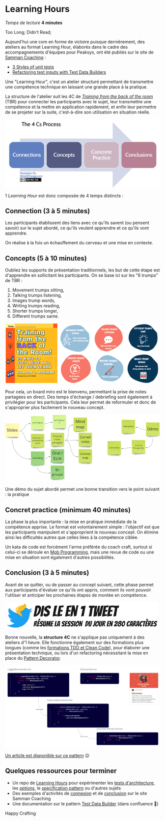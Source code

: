 # Learning Hours
*Temps de lecture* **4 minutes**

Too Long; Didn't Read;
>

 Aujourd'hui une com en forme de victoire puisque dernièrement, des ateliers au format Learning Hour, élaborés dans le cadre des accompagnements d'équipes pour Peaksys, ont été publiés sur le site de [Samman Coaching](https://sammancoaching.org/) :
- [3 Styles of unit tests](https://sammancoaching.org/learning_hours/test_design/styles_of_unit_tests.html)
- [Refactoring test inputs with Test Data Builders](https://sammancoaching.org/learning_hours/test_design/test_data_builders.html)
 
Une "Learning Hour", c'est un atelier structuré permettant de transmettre une compétence technique en laissant 
une grande place à la pratique.
 
La structure de l'atelier suit les 4C de *[Training from the back of the room](https://bowperson.com/)* (TBR) pour connecter les participants avec le sujet, leur transmettre une compétence et la mettre en application rapidement, et enfin leur permettre de se projeter sur la suite, c'est-à-dire son utilisation en situation réelle.

![Format 4C](4c.png)

1 *Learning Hour* est donc composée de 4 temps distincts :
 
## Connection (3 à 5 minutes)
Les participants établissent des liens avec ce qu'ils savent (ou pensent savoir) sur le sujet abordé, ce qu'ils veulent apprendre et ce qu'ils vont apprendre. 

On réalise à la fois un échauffement du cerveau et une mise en contexte.
 
## Concepts (5 à 10 minutes)
Oubliez les supports de présentation traditionnels, les but de cette étape est d'apprendre en sollicitant les participants.
On se base ici sur les "6 trumps" de TBR :
1. Movement trumps sitting,
2. Talking trumps listening,
3. Images trump words,
4. Writing trumps reading,
5. Shorter trumps longer,
6. Different trumps same.

![6 Trumps](6-trumps.png)

Pour cela, un board miro est le bienvenu, permettant la prise de notes partagées en direct. Des temps d'échange / debriefing sont également à privilégier pour les participants. Cela leur permet de reformuler et donc de s'approprier plus facilement le nouveau concept.

![Mind map](mind-map.png)

Une démo du sujet abordé permet une bonne transition vers le point suivant : la pratique
 
## Concret practice (minimum 40 minutes)
La phase la plus importante : la mise en pratique immédiate de la compétence apprise. Le format est volontairement simple : l'objectif est que les participants manipulent et s'approprient le nouveau concept. On élimine ainsi les difficultés autres que celles liées à la compétence ciblée.
 
Un kata de code est forcément l'arme préférée du coach craft, surtout si celui-ci se déroule en [Mob Programming](https://confluence.cdiscount.com/display/COACHCRAFT/Mob+Programming), mais une revue de code ou une mise en situation sont également d'autres possibilités. 
 
## Conclusion (3 à 5 minutes)
Avant de se quitter, ou de passer au concept suivant, cette phase permet aux participants d'évaluer ce qu'ils ont appris, comment ils vont pouvoir l'utiliser et anticiper les prochaines étapes de montée en compétence.
 
 ![Dis le en 1 tweet](tweet.png)
 
Bonne nouvelle, la **structure 4C** ne s'applique pas uniquement à des ateliers d'1 heure. Elle fonctionne également sur des formations plus longues (comme les [formations TDD et Clean Code](https://insight.cdbdx.biz/course/view.php?id=309)), pour élaborer une présentation technique, ou lors d'un refactoring nécessitant la mise en place du [Pattern Decorator](https://refactoring.guru/design-patterns/decorator).

![Decorator Pattern Learning Hour](decorator-pattern.png)

[Un article est disponible sur ce pattern](../decorator-pattern/decorator-pattern.md) 😉
 
## Quelques ressources pour terminer
* Un repo de [Learning Hours](https://github.com/katalogs/learning-hours/) pour expérimenter les [tests d'architecture](https://github.com/katalogs/learning-hours/blob/main/archunit/Facilitation.md),  les [options](https://github.com/katalogs/learning-hours/blob/main/functional-programming/3-monads-part1/Facilitation.md), le [specification pattern](https://github.com/katalogs/learning-hours/blob/main/specification-pattern/discover-specification-pattern/Facilitation.md) ou d'autres sujets
* Des exemples d'activités de [connexion](https://sammancoaching.org/activities/connect.html) et de [conclusion](https://sammancoaching.org/activities/conclusions.html) sur le site Samman Coaching
* Une documentation sur le pattern [Test Data Builder](https://confluence.cdiscount.com/display/COACHCRAFT/Test+data+builders) (dans confluence 🤩)

Happy Crafting